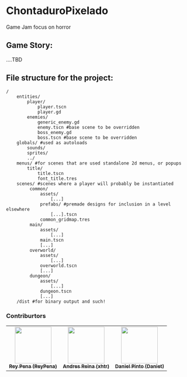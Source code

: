 # ChontaduroPixelado
Game Jam focus on horror

## Game Story:

....TBD

## File structure for the project:

```
/
    entities/
        player/
            player.tscn
            player.gd
        enemies/
            generic_enemy.gd
            enemy.tscn #base scene to be overridden
            boss_enemy.gd
            boss.tscn #base scene to be overridden
    globals/ #used as autoloads
        sounds/
        sprites/
        ../
    menus/ #for scenes that are used standalone 2d menus, or popups
        title/
            title.tscn
            font_title.tres
    scenes/ #scenes where a player will probably be instantiated
         common/
             assets/
                 [...]
             prefabs/ #premade designs for inclusion in a level elsewhere
                 [...].tscn
             common_gridmap.tres
         main/
             assets/
                 [...]
             main.tscn
             [...]
         overworld/
             assets/
                 [...]
             overworld.tscn
             [...]
         dungeon/
             assets/
                 [...]
             dungeon.tscn
             [...]
    /dist #for binary output and such!
```


### Contriburtors

<table>
		<tr>
			<td align="center">
				<a href="https://github.com/ReyPena">
                    <img alt="" src="https://avatars.githubusercontent.com/u/7043703?v=4" width="100px;">
                    <br>
                    <sub><b>Rey Pena (ReyPena)</b></sub>
                </a>
			</td>
			<td align="center">
                <a href="https://github.com/xhtr">
                    <img alt="" src="https://avatars.githubusercontent.com/u/8966030?v=4" width="100px;">
                    <br>
                    <sub><b>Andres Reina (xhtr)</b></sub>
                </a>
			</td>
			<td align="center">
				<a href="https://github.com/Daniet">
                    <img alt="" src="https://avatars.githubusercontent.com/u/5108216?v=4" width="100px;">
                    <br>
                    <sub><b>Daniel Pinto (Daniet)</b></sub>
                </a>
			</td>
		</tr>
	</table>